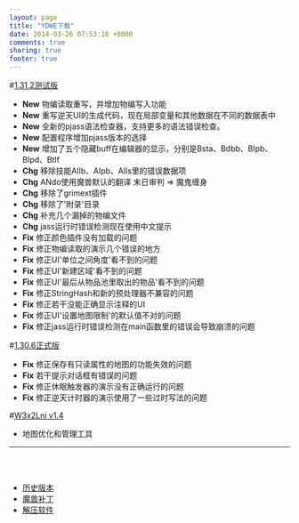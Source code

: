 ```yaml
---
layout: page
title: "YDWE下载"
date: 2014-03-26 07:53:18 +0000
comments: true
sharing: true
footer: true
---
```


#[1.31.2测试版](http://pan.baidu.com/s/1c1Cwvbq)

* **New** 物编读取重写，并增加物编写入功能
* **New** 重写逆天UI的生成代码，现在局部变量和其他数据在不同的数据表中
* **New** 全新的pjass语法检查器，支持更多的语法错误检查。
* **New** 配置程序增加pjass版本的选择
* **New** 增加了五个隐藏buff在编辑器的显示，分别是Bsta、Bdbb、BIpb、BIpd、Btlf
* **Chg** 移除技能AIlb、AIpb、AIls里的错误数据项
* **Chg** ANdo使用魔兽默认的翻译 末日审判 => 魔鬼缠身
* **Chg** 移除了grimext插件
* **Chg** 移除了'附录'目录
* **Chg** 补充几个漏掉的物编文件
* **Chg** jass运行时错误检测现在使用中文提示
* **Fix** 修正颜色插件没有加载的问题
* **Fix** 修正物编读取的演示几个错误的地方
* **Fix** 修正UI'单位之间角度'看不到的问题
* **Fix** 修正UI'新建区域'看不到的问题
* **Fix** 修正UI'最后从物品池里取出的物品'看不到的问题
* **Fix** 修正StringHash和新的预处理器不兼容的问题
* **Fix** 修正若干没能正确显示注释的UI
* **Fix** 修正UI'设置地图限制'的默认值不对的问题
* **Fix** 修正jass运行时错误检测在main函数里的错误会导致崩溃的问题

#[1.30.6正式版](http://pan.baidu.com/s/1bM6SvO)

* **Fix** 修正保存有只读属性的地图的功能失效的问题
* **Fix** 若干提示对话框有错误的问题
* **Fix** 修正休眠触发器的演示没有正确运行的问题
* **Fix** 修正逆天计时器的演示使用了一些过时写法的问题


#[W3x2Lni v1.4](http://pan.baidu.com/s/1c201kLa)

* 地图优化和管理工具

---

<br><br>

* [历史版本](http://pan.baidu.com/share/link?shareid=401650&uk=3389291567)
* [魔兽补丁](http://pan.baidu.com/share/link?shareid=401621&uk=3389291567)
* [解压软件](http://sparanoid.com/lab/7z/)
